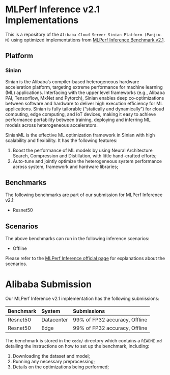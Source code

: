 # MLPerf Inference v2.1 Implementations

This is a repository of the `Alibaba Cloud Server Sinian Platform (Panjiu-M)` using optimized implementations
from [MLPerf Inference Benchmark v2.1](https://github.com/mlcommons/inference/tree/r2.1).

## Platform

### Sinian

Sinian is the Alibaba’s compiler-based heterogeneous hardware acceleration platform, targeting extreme performance for
machine learning (ML) applications. Interfacing with the upper level frameworks (e.g., Alibaba PAI, Tensorflow, MxNet
and Pytorch), Sinian enables deep co-optimizations between software and hardware to deliver high execution efficiency
for ML applications. Sinian is fully tailorable (“statically and dynamically”) for cloud computing, edge computing, and
IoT devices, making it easy to achieve performance portability between training, deploying and inferring ML models
across heterogeneous accelerators.

SinianML is the effective ML optimization framework in Sinian with high scalability and flexibility. It has the
following features:

1. Boost the performance of ML models by using Neural Architecture Search, Compression and Distillation, with little
   hand-crafted efforts;
2. Auto-tune and jointly optimize the heterogeneous system performance across system, framework and hardware libraries;

## Benchmarks

The following benchmarks are part of our submission for MLPerf Inference v2.1:

* Resnet50

## Scenarios

The above benchmarks can run in the following inference scenarios:

* Offline

Please refer to
the [MLPerf Inference official page](https://github.com/mlcommons/inference_policies/blob/master/inference_rules.adoc#3-scenarios)
for explanations about the scenarios.

# Alibaba Submission

Our MLPerf Inference v2.1 implementation has the following submissions:

| Benchmark | System     | Submissions                   |
| :-------- | :-----     | :---------------------------- |
| Resnet50  | Datacenter | 99% of FP32 accuracy, Offline |
| Resnet50  | Edge       | 99% of FP32 accuracy, Offline |

The benchmark is stored in the `code/` directory which contains a `README.md` detailing the instructions on how to set
up the benchmark, including:

1. Downloading the dataset and model;
2. Running any necessary preprocessing;
3. Details on the optimizations being performed;

